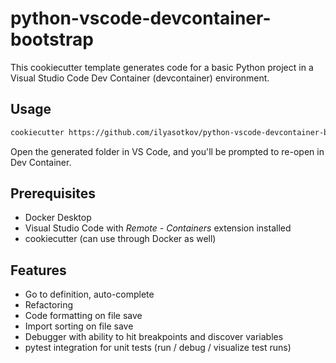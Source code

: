 # python-vscode-devcontainer-bootstrap

This cookiecutter template generates code for a basic Python project in a Visual Studio Code Dev Container (devcontainer) environment.

## Usage

```sh
cookiecutter https://github.com/ilyasotkov/python-vscode-devcontainer-bootstrap
```

Open the generated folder in VS Code, and you'll be prompted to re-open in Dev Container.

## Prerequisites

- Docker Desktop
- Visual Studio Code with *Remote - Containers* extension installed
- cookiecutter (can use through Docker as well)

## Features

- Go to definition, auto-complete
- Refactoring
- Code formatting on file save
- Import sorting on file save
- Debugger with ability to hit breakpoints and discover variables
- pytest integration for unit tests (run / debug / visualize test runs)
